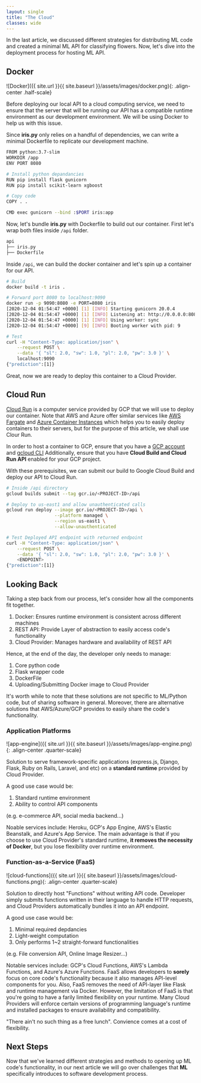 ```yaml
---
layout: single
title: "The Cloud"
classes: wide
---
```


In the last article, we discussed different strategies for distributing ML code and created a minimal ML API for classifying flowers.
Now, let's dive into the deployment process for hosting ML API.

## Docker

![Docker]({{ site.url }}{{ site.baseurl }}/assets/images/docker.png){: .align-center .half-scale}

Before deploying our local API to a cloud computing service, we need to ensure that the server that will be running our API has a compatible runtime environment as our development environment. We will be using Docker to help us with this issue.

Since **iris.py** only relies on a handful of dependencies, we can write a minimal Dockerfile to replicate our development machine.

```bash
FROM python:3.7-slim
WORKDIR /app
ENV PORT 8080

# Install python depandancies
RUN pip install flask gunicorn
RUN pip install scikit-learn xgboost

# Copy code
COPY . .

CMD exec gunicorn --bind :$PORT iris:app
```

Now, let's bundle **iris.py** with Dockerfile to build out our container. First let's wrap both files inside `/api` folder.

```bash
api
├── iris.py
├── Dockerfile
```

Inside `/api`, we can build the docker container and let's spin up a container for our API.

```bash
# Build
docker build -t iris .

# Forward port 8080 to localhost:9090
docker run -p 9090:8080 -e PORT=8080 iris
[2020-12-04 01:54:47 +0000] [1] [INFO] Starting gunicorn 20.0.4
[2020-12-04 01:54:47 +0000] [1] [INFO] Listening at: http://0.0.0.0:8080 (1)
[2020-12-04 01:54:47 +0000] [1] [INFO] Using worker: sync
[2020-12-04 01:54:47 +0000] [9] [INFO] Booting worker with pid: 9

# Test
curl -H "Content-Type: application/json" \
    --request POST \
    --data '{ "sl": 2.0, "sw": 1.0, "pl": 2.0, "pw": 3.0 }' \
    localhost:9090
{"prediction":[1]}
```

Great, now we are ready to deploy this container to a Cloud Provider.

## Cloud Run

[Cloud Run](https://cloud.google.com/run) is a computer service provided by GCP that we will use to deploy our container.
Note that AWS and Azure offer similar services like [AWS Fargate](https://aws.amazon.com/fargate/) and [Azure Container Instances](https://azure.microsoft.com/en-us/services/container-instances/) which helps you to easily deploy containers to their servers, but for the purpose of this article, we shall use Clour Run.

In order to host a container to GCP, ensure that you have a [GCP account](https://cloud.google.com/) and [gcloud CLI](https://cloud.google.com/sdk) Additionally, ensure that you have **Cloud Build and Cloud Run API** enabled for your GCP project.

With these prerequisites, we can submit our build to Google Cloud Build and deploy our API to Cloud Run.

```bash
# Inside /api directory
gcloud builds submit --tag gcr.io/<PROJECT-ID>/api

# Deploy to us-east1 and allow unauthenticated calls
gcloud run deploy --image gcr.io/<PROJECT-ID>/api \
                  --platform managed \
                  --region us-east1 \
                  --allow-unauthenticated

# Test Deployed API endpoint with returned endpoint
curl -H "Content-Type: application/json" \
    --request POST \
    --data '{ "sl": 2.0, "sw": 1.0, "pl": 2.0, "pw": 3.0 }' \
    <ENDPOINT>
{"prediction":[1]}
```

## Looking Back

Taking a step back from our process, let's consider how all the components fit together.

1. Docker: Ensures runtime environment is consistent across different machines
2. REST API: Provide Layer of abstraction to easily access code's functionality
3. Cloud Provider: Manages hardware and availability of REST API

Hence, at the end of the day, the developer only needs to manage:

1. Core python code
2. Flask wrapper code
3. DockerFile
4. Uploading/Submitting Docker image to Cloud Provider

It's worth while to note that these solutions are not specific to ML/Python code, but of sharing software in general. Moreover, there are alternative solutions that AWS/Azure/GCP provides to easily share the code's functionality.

### Application Platforms

![app-engine]({{ site.url }}{{ site.baseurl }}/assets/images/app-engine.png){: .align-center .quarter-scale}

Solution to serve framework-specific applications (express.js, Django, Flask, Ruby on Rails, Laravel, and etc) on a **standard runtime** provided by Cloud Provider.

A good use case would be:

1. Standard runtime environment
2. Ability to control API components

(e.g. e-commerce API, social media backend...)

Noable services include: Heroku, GCP's App Engine, AWS's Elastic Beanstalk, and Azure's App Service.
The main advantage is that if you choose to use Cloud Provider's standard runtime, **it removes the necessity of Docker**, but you lose flexibility over runtime environment.

### Function-as-a-Service (FaaS)

![cloud-functions]({{ site.url }}{{ site.baseurl }}/assets/images/cloud-functions.png){: .align-center .quarter-scale}

Solution to directly host "Functions" without writing API code. Developer simply submits functions written in their language to handle HTTP requests, and Cloud Providers automatically bundles it into an API endpoint.

A good use case would be:

1. Minimal required depdancies
2. Light-weight computation
3. Only performs 1~2 straight-forward functionalities

(e.g. File conversion API, Online Image Resizer...)

Notable services include: GCP's Cloud Functions, AWS's Lambda Functions, and Azure's Azure Functions.
FaaS allows developers to **sorely** focus on core code's functionality because it also manages API-level components for you. Also, FaaS removes the need of API-layer like Flask and runtime management via Docker.
However, the limitation of FaaS is that you're going to have a farily limited flexibility on your runtime.
Many Cloud Providers will enforce certain versions of programming language's runtime and installed packages to ensure availability and compatibility.

"There ain't no such thing as a free lunch". Convience comes at a cost of flexibility.

## Next Steps

Now that we've learned different strategies and methods to opening up ML code's functionality, in our next article we will go over challenges that **ML** specifically introduces to software development process.
